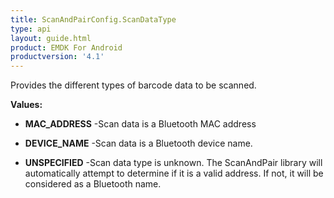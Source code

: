 ```yaml
---
title: ScanAndPairConfig.ScanDataType
type: api
layout: guide.html
product: EMDK For Android
productversion: '4.1'
---
```



Provides the different types of barcode data to be scanned.

**Values:**

* **MAC_ADDRESS** -Scan data is a Bluetooth MAC address

* **DEVICE_NAME** -Scan data is a Bluetooth device name.

* **UNSPECIFIED** -Scan data type is unknown. The ScanAndPair library will automatically attempt to determine
 if it is a valid address. If not, it will be considered as a Bluetooth name.












